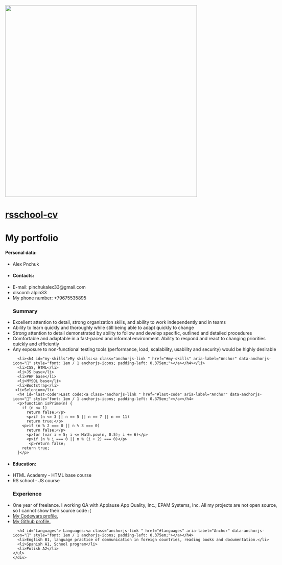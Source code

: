 <html>
 <head>
  <meta charset="utf-8" />
  <title>HTML, CSS & Git Basics</title>
  <style>
  body{
  max-width:11024px;
  }
  </style>
 </head>
 <body>
  <body>
    <div class="container-lg px-3 my-5 markdown-body"> 
     <img src = "https://habrastorage.org/webt/wa/9j/sh/wa9jshopea6r9oyolivzvgarjvu.jpeg" width = "600px">
      <h1><a href="https://alpin33.github.io/rsschool-cv/">rsschool-cv</a></h1>
      <h1 id="my-portfolio">My portfolio</h1>
      <h4 id="personal-data">Personal data:<a class="anchorjs-link " href="#personal-data" aria-label="Anchor" data-anchorjs-icon="" style="font: 1em / 1 anchorjs-icons; padding-left: 0.375em;"></a></h4>
    <ul>
      <li> Alex Pnchuk </li>
     <li> <h4 id="contacts" > Contacts:<a class="anchorjs-link " href="#contacts" aria-label="Anchor" data-anchorjs-icon="" style="font: 1em / 1 anchorjs-icons; padding-left: 0.375em;"></a></h4></li>
      <li>E-mail: pinchukalex33@gmail.com </li>
       <li>discord: alpin33 </li>
      <li>My phone number: +79675535895 </li>
     <h3 id="summary">Summary</h3>
      <li>Excellent attention to detail, strong organization skills, and ability to work independently and in teams</li>
      <li>Ability to learn quickly and thoroughly while still being able to adapt quickly to change</li>
      <li>Strong attention to detail demonstrated by ability to follow and develop specific, outlined and detailed procedures</li>
      <li>Comfortable and adaptable in a fast-paced and informal environment. Ability to respond and react to changing priorities quickly and efficiently</li>
      <li>Any exposure to non-functional testing tools (performance, load, scalability, usability and security) would be highly desirable</li>

      <li><h4 id="my-skills">My skills:<a class="anchorjs-link " href="#my-skills" aria-label="Anchor" data-anchorjs-icon="" style="font: 1em / 1 anchorjs-icons; padding-left: 0.375em;"></a></h4></li>
      <li>CSS, HTML</li>
      <li>JS base</li>
      <li>PHP base</li>
      <li>MYSQL base</li>
      <li>Bootstrap</li>
     <li>Selenium</li>
      <h4 id="last-code">Last code:<a class="anchorjs-link " href="#last-code" aria-label="Anchor" data-anchorjs-icon="" style="font: 1em / 1 anchorjs-icons; padding-left: 0.375em;"></a></h4>
      <p>function isPrime(n) {
        if (n <= 1)
          return false;</p>
          <p>if (n <= 3 || n == 5 || n == 7 || n == 11)
          return true;</p>
        <p>if (n % 2 === 0 || n % 3 === 0)
          return false;</p> 
          <p>for (var i = 5; i <= Math.pow(n, 0.5); i += 6)</p> 
          <p>if (n % i === 0 || n % (i + 2) === 0)</p>
           <p>return false;
        return true;
      }</p> 
  <li><h4 id="education">Education:<a class="anchorjs-link " href="#education" aria-label="Anchor" data-anchorjs-icon="" style="font: 1em / 1 anchorjs-icons; padding-left: 0.375em;"></a></h4>
      </li><li>HTML Academy - HTML base course</li>
      <li>RS school - JS course</li>
   <h3 id="experience">Experience</h3>
     <li>One year of freelance. I working QA with Applause App Quality, Inc.; EPAM Systems, Inc. All my projects are not open source, so I cannot show their source code :(</li>
     <li><a href=https://www.codewars.com/users/alpin33>My Codewars profile.</a></li>
     <li><a href=https://github.com/alpin33>My Github profile.</a></li>
       
      <h4 id="Languages"> Languages:<a class="anchorjs-link " href="#languages" aria-label="Anchor" data-anchorjs-icon="" style="font: 1em / 1 anchorjs-icons; padding-left: 0.375em;"></a></h4>
      <li>English B1, language practice of communication in foreign countries, reading books and documentation.</li>
      <li>Spanish A1, School program</li>
      <li>Polish A2</li>
    </ul>    
    </div>
   <script src="https://cdnjs.cloudflare.com/ajax/libs/anchor-js/4.1.0/anchor.min.js" integrity="sha256-lZaRhKri35AyJSypXXs4o6OPFTbTmUoltBbDCbdzegg=" crossorigin="anonymous"></script>
   <script>anchors.add();</script>
</body>
 </body>
</html>

